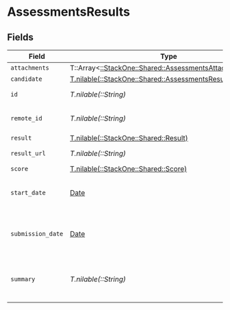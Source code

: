 # AssessmentsResults


## Fields

| Field                                                                                                            | Type                                                                                                             | Required                                                                                                         | Description                                                                                                      | Example                                                                                                          |
| ---------------------------------------------------------------------------------------------------------------- | ---------------------------------------------------------------------------------------------------------------- | ---------------------------------------------------------------------------------------------------------------- | ---------------------------------------------------------------------------------------------------------------- | ---------------------------------------------------------------------------------------------------------------- |
| `attachments`                                                                                                    | T::Array<[::StackOne::Shared::AssessmentsAttachment](../../models/shared/assessmentsattachment.md)>              | :heavy_minus_sign:                                                                                               | N/A                                                                                                              |                                                                                                                  |
| `candidate`                                                                                                      | [T.nilable(::StackOne::Shared::AssessmentsResultsCandidate)](../../models/shared/assessmentsresultscandidate.md) | :heavy_minus_sign:                                                                                               | N/A                                                                                                              |                                                                                                                  |
| `id`                                                                                                             | *T.nilable(::String)*                                                                                            | :heavy_minus_sign:                                                                                               | Unique identifier                                                                                                | 8187e5da-dc77-475e-9949-af0f1fa4e4e3                                                                             |
| `remote_id`                                                                                                      | *T.nilable(::String)*                                                                                            | :heavy_minus_sign:                                                                                               | Provider's unique identifier                                                                                     | 8187e5da-dc77-475e-9949-af0f1fa4e4e3                                                                             |
| `result`                                                                                                         | [T.nilable(::StackOne::Shared::Result)](../../models/shared/result.md)                                           | :heavy_minus_sign:                                                                                               | N/A                                                                                                              |                                                                                                                  |
| `result_url`                                                                                                     | *T.nilable(::String)*                                                                                            | :heavy_minus_sign:                                                                                               | The test`s result url                                                                                            | https://exmaple.com/result?id=xyz                                                                                |
| `score`                                                                                                          | [T.nilable(::StackOne::Shared::Score)](../../models/shared/score.md)                                             | :heavy_minus_sign:                                                                                               | N/A                                                                                                              |                                                                                                                  |
| `start_date`                                                                                                     | [Date](https://ruby-doc.org/stdlib-2.6.1/libdoc/date/rdoc/Date.html)                                             | :heavy_minus_sign:                                                                                               | The start date of the candidate test                                                                             | 2021-01-01T01:01:01.000Z                                                                                         |
| `submission_date`                                                                                                | [Date](https://ruby-doc.org/stdlib-2.6.1/libdoc/date/rdoc/Date.html)                                             | :heavy_minus_sign:                                                                                               | The submission date of the candidate test                                                                        | 2021-01-01T01:01:01.000Z                                                                                         |
| `summary`                                                                                                        | *T.nilable(::String)*                                                                                            | :heavy_minus_sign:                                                                                               | The summary about the result of the test                                                                         | Test is passed                                                                                                   |